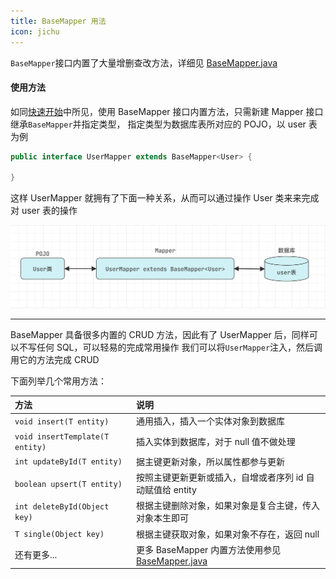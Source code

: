 ```yaml
---
title: BaseMapper 用法
icon: jichu
---
```


`BaseMapper`接口内置了大量增删查改方法，详细见 [BaseMapper.java](https://gitee.com/xiandafu/beetlsql/blob/master/sql-mapper/src/main/java/org/beetl/sql/mapper/BaseMapper.java)

#### 使用方法
如同[快速开始](/start/quick)中所见，使用 BaseMapper 接口内置方法，只需新建 Mapper 接口继承`BaseMapper`并指定类型，
指定类型为数据库表所对应的 POJO，以 user 表为例
```java
public interface UserMapper extends BaseMapper<User> {

}
```
这样 UserMapper 就拥有了下面一种关系，从而可以通过操作 User 类来来完成对 user 表的操作

![userMapper](_imgs/basemapper02.png)

---
BaseMapper 具备很多内置的 CRUD 方法，因此有了 UserMapper 后，同样可以不写任何 SQL，可以轻易的完成常用操作
我们可以将`UserMapper`注入，然后调用它的方法完成 CRUD

下面列举几个常用方法：

| 方法 | 说明 |
| :--- | :--- |
| `void insert(T entity)` | 通用插入，插入一个实体对象到数据库 |
| `void insertTemplate(T entity)` | 插入实体到数据库，对于 null 值不做处理 |
| `int updateById(T entity)` | 据主键更新对象，所以属性都参与更新 |
| `boolean upsert(T entity)` | 按照主键更新更新或插入，自增或者序列 id 自动赋值给 entity |
| `int deleteById(Object key)` | 根据主键删除对象，如果对象是复合主键，传入对象本生即可 |
| `T single(Object key)` | 根据主键获取对象，如果对象不存在，返回 null |
|  还有更多... | 更多 BaseMapper 内置方法使用参见 [ BaseMapper.java ](https://gitee.com/xiandafu/beetlsql/blob/master/sql-mapper/src/main/java/org/beetl/sql/mapper/BaseMapper.java) |
